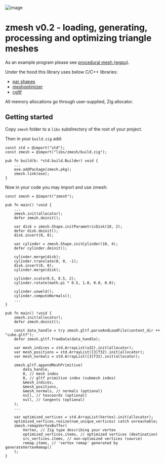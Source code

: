 ![image](logo.jpg)

# zmesh v0.2 - loading, generating, processing and optimizing triangle meshes

As an example program please see [procedural mesh (wgpu)](https://github.com/michal-z/zig-gamedev/tree/main/samples/procedural_mesh_wgpu).

Under the hood this library uses below C/C++ libraries:

* [par shapes](https://github.com/prideout/par/blob/master/par_shapes.h)
* [meshoptimizer](https://github.com/zeux/meshoptimizer)
* [cgltf](https://github.com/jkuhlmann/cgltf)

All memory allocations go through user-supplied, Zig allocator.

## Getting started

Copy `zmesh` folder to a `libs` subdirectory of the root of your project.

Then in your `build.zig` add:

```zig
const std = @import("std");
const zmesh = @import("libs/zmesh/build.zig");

pub fn build(b: *std.build.Builder) void {
    ...
    exe.addPackage(zmesh.pkg);
    zmesh.link(exe);
}
```

Now in your code you may import and use zmesh:

```zig
const zmesh = @import("zmesh");

pub fn main() !void {
    ...
    zmesh.init(allocator);
    defer zmesh.deinit();

    var disk = zmesh.Shape.initParametricDisk(10, 2);
    defer disk.deinit();
    disk.invert(0, 0);

    var cylinder = zmesh.Shape.initCylinder(10, 4);
    defer cylinder.deinit();

    cylinder.merge(disk);
    cylinder.translate(0, 0, -1);
    disk.invert(0, 0);
    cylinder.merge(disk);

    cylinder.scale(0.5, 0.5, 2);
    cylinder.rotate(math.pi * 0.5, 1.0, 0.0, 0.0);

    cylinder.unweld();
    cylinder.computeNormals();
    ...
}
```

```zig
pub fn main() !void {
    zmesh.init(allocator);
    defer zmesh.deinit();

    const data_handle = try zmesh.gltf.parseAndLoadFile(content_dir ++ "cube.gltf");
    defer zmesh.gltf.freeData(data_handle);

    var mesh_indices = std.ArrayList(u32).init(allocator);
    var mesh_positions = std.ArrayList([3]f32).init(allocator);
    var mesh_normals = std.ArrayList([3]f32).init(allocator);

    zmesh.gltf.appendMeshPrimitive(
        data_handle,
        0, // mesh index
        0, // gltf primitive index (submesh index)
        &mesh_indices,
        &mesh_positions,
        &mesh_normals, // normals (optional)
        null, // texcoords (optional)
        null, // tangents (optional)
    );
    ...

    var optimized_vertices = std.ArrayList(Vertex).init(allocator);
    optimized_vertices.resize(num_unique_vertices) catch unreachable;
    zmesh.remapVertexBuffer(
        Vertex, // Zig type describing your vertex
        optimized_vertices.items, // optimized vertices (destination)
        src_vertices.items, // non-optimized vertices (source)
        remap.items, // 'vertex remap' generated by generateVertexRemap()
    );
}
``` 
